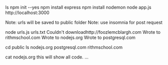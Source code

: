 ls
npm init --yes
npm install express
npm install nodemon
node app.js  
http://localhost:3000

Note: urls will be saved to public folder
Note: use insomnia for post request 

node urls.js urls.txt
    Couldn't downloadhttp://foozlemcblargh.com
    Wrote to rithmschool.com
    Wrote to nodejs.org
    Wrote to postgresql.com


cd public
ls
    nodejs.org
    postgresql.com
    rithmschool.com

cat nodejs.org
    this will show all code.
    <!doctype html>...